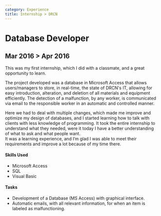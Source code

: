 ```yaml
---
category: Experience
title: Internship > DRCN
---
```


# Database Developer
## Mar 2016 > Apr 2016

This was my first internship, which I did with a classmate, and a great opportunity to learn. 

The project developed was a database in Microsoft Access that allows users/managers to store, in real-time, the state of DRCN's IT, allowing for easy introduction, alteration, and deletion of all materials and equipment efficiently. 
The detection of a malfunction, by any worker, is communicated via email to the responsible worker in an automatic and controlled manner.

Here we had to deal with multiple changes, which made me improve and optimize my design of databases, and I started learning how to talk with clients with less knowledge of programming. It took the entire internship to understand what they needed, were it today I have a better understanding of what to ask and what people want.   
It was a learning experience, and I’m glad I was able to meet their requirements and improve a lot because of my time there.

#### Skills Used
- Microsoft Access
- SQL
- Visual Basic

#### Tasks
- Development of a Database (MS Access) with graphical interface.
- Automatic emails, with all relevant information, for when an item is labeled as malfunctioning.